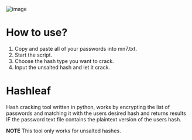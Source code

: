 ![image](https://github.com/coolpancakes/hashleaf/assets/73265375/b94dba02-644c-4e1a-8443-16c72e1bf20d)

# How to use?
1. Copy and paste all of your passwords into mn7.txt.
2. Start the script.
3. Choose the hash type you want to crack.
4. Input the unsalted hash and let it crack. 

# Hashleaf
Hash cracking tool written in python, works by encrypting the list of passwords and matching it with the users desired hash and returns results IF the password text file contains the plaintext version of the users hash.

**NOTE** This tool only works for unsalted hashes. 


